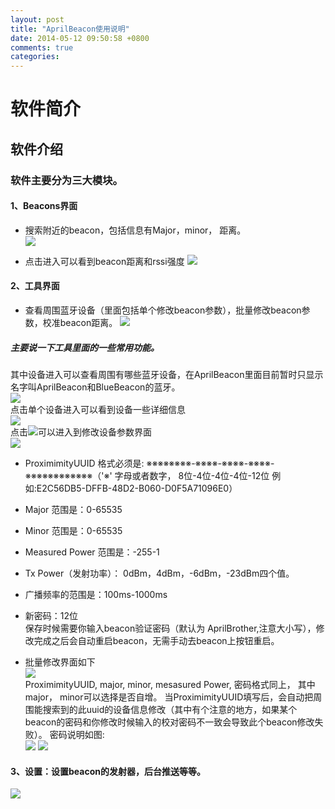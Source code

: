 ```yaml
---
layout: post
title: "AprilBeacon使用说明"
date: 2014-05-12 09:50:58 +0800
comments: true
categories: 
---
```


# 软件简介
## 软件介绍
### 软件主要分为三大模块。 
#### 1、Beacons界面
- 搜索附近的beacon，包括信息有Major，minor， 距离。  
 ![](http://www.markss.cn/images/AprilBeacon/beacons.png) 
 
- 点击进入可以看到beacon距离和rssi强度
 ![](http://www.markss.cn/images/AprilBeacon/beacon-range.png) 

#### 2、工具界面
- 查看周围蓝牙设备（里面包括单个修改beacon参数），批量修改beacon参数，校准beacon距离。
 ![](http://www.markss.cn/images/AprilBeacon/tools.png)  
##### 主要说一下工具里面的一些常用功能。  
 其中设备进入可以查看周围有哪些蓝牙设备，在AprilBeacon里面目前暂时只显示名字叫AprilBeacon和BlueBeacon的蓝牙。  
 ![](http://www.markss.cn/images/AprilBeacon/tools-devices.png)  
 点击单个设备进入可以看到设备一些详细信息  
 ![](http://www.markss.cn/images/AprilBeacon/devices-detail.png)  
 点击![](http://www.markss.cn/images/AprilBeacon/device-modified-button.png)可以进入到修改设备参数界面  
 ![](http://www.markss.cn/images/AprilBeacon/tools-device-modifiy.png)  
- ProximimityUUID 格式必须是: ※※※※※※※※-※※※※-※※※※-※※※※-※※※※※※※※※※※※（'※' 字母或者数字， 8位-4位-4位-4位-12位 例如:E2C56DB5-DFFB-48D2-B060-D0F5A71096E0）
- Major 范围是：0-65535
- Minor 范围是：0-65535
- Measured Power 范围是：-255-1
- Tx Power（发射功率）： 0dBm，4dBm，-6dBm，-23dBm四个值。
- 广播频率的范围是：100ms-1000ms
- 新密码：12位  
保存时候需要你输入beacon验证密码（默认为 AprilBrother,注意大小写），修改完成之后会自动重启beacon，无需手动去beacon上按钮重启。

- 批量修改界面如下  
 ![](http://www.markss.cn/images/AprilBeacon/tools-configure.png)  
 ProximimityUUID, major, minor, mesasured Power, 密码格式同上， 其中major， minor可以选择是否自增。 当ProximimityUUID填写后，会自动把周围能搜索到的此uuid的设备信息修改（其中有个注意的地方，如果某个beacon的密码和你修改时候输入的校对密码不一致会导致此个beacon修改失败）。
 密码说明如图:  
 ![](http://www.markss.cn/images/AprilBeacon/confirm-password.png)
 ![](http://www.markss.cn/images/AprilBeacon/new-password.png)
    
#### 3、设置：设置beacon的发射器，后台推送等等。
 ![](http://www.markss.cn/images/AprilBeacon/setting.png)
  
